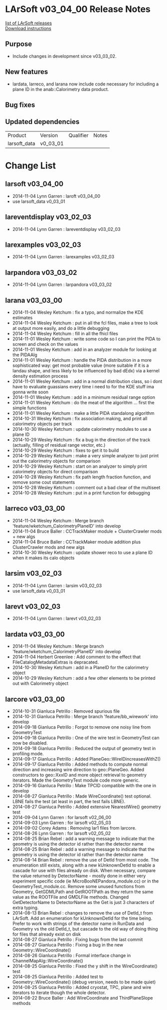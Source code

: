 # LArSoft v03_04_00 Release Notes



[list of LArSoft releases](LArSoft_release_list)  
[Download instructions](http://scisoft.fnal.gov/scisoft/projects/larsoft/v03_04_00/larsoft-v03_04_00.html)

## Purpose

-   Include changes in development since v03_03_02.

## New features

-   lardata, larreco, and larana now include code necessary for including a plane ID in the anab::Calorimetry data product.

## Bug fixes

## Updated dependencies

|              |          |           |       |
|--------------|----------|-----------|-------|
| Product      | Version  | Qualifier | Notes |
| larsoft_data | v0_03_01 |           |       |

# Change List

## larsoft v03_04_00

-   2014-11-04 Lynn Garren : laroft v03_04_00
-   use larsoft_data v0_03_01

## lareventdisplay v03_02_03

-   2014-11-04 Lynn Garren : lareventdisplay v03_02_03

## larexamples v03_02_03

-   2014-11-04 Lynn Garren : larexamples v03_02_03

## larpandora v03_03_02

-   2014-11-04 Lynn Garren : larpandora v03_03_02

## larana v03_03_00

-   2014-11-04 Wesley Ketchum : fix a typo, and normalize the KDE estimates
-   2014-11-04 Wesley Ketchum : put in all the fcl files, make a tree to look at output more easily, and do a little debugging
-   2014-11-04 Wesley Ketchum : fill in all the fhicl files
-   2014-11-01 Wesley Ketchum : write some code so I can print the PIDA to screen and check on the values
-   2014-11-01 Wesley Ketchum : add in an analyzer module for looking at the PIDAAlg
-   2014-11-01 Wesley Ketchum : handle the PIDA distribution in a more sophisticated way: get most probable value (more suitable if it is a landau shape, and less likely to be influenced by bad dEdx) via a kernel density estimation process
-   2014-11-01 Wesley Ketchum : add in a normal distribution class, so i dont have to evaluate guassians every time i need to for the KDE stuff ima gonna write soon
-   2014-11-01 Wesley Ketchum : add in a minimum residual range option
-   2014-11-01 Wesley Ketchum : do the meat of the algorithm … first the simple functions
-   2014-11-01 Wesley Ketchum : make a little PIDA standalong algorithm
-   2014-10-31 Wesley Ketchum : fix association making, and print all calorimetry objects per track
-   2014-10-30 Wesley Ketchum : update calorimetry modules to use a plane ID
-   2014-10-29 Wesley Ketchum : fix a bug in the direction of the track (actually, filling of residual range vector, etc.)
-   2014-10-29 Wesley Ketchum : fixes to get it to build
-   2014-10-29 Wesley Ketchum : make a very simple analyzer to just print out the calorimetry objects for comparison
-   2014-10-29 Wesley Ketchum : start on an analyzer to simply print calorimetry objects for direct comparison
-   2014-10-28 Wesley Ketchum : fix path length fraction function, and remove some cout statements
-   2014-10-28 Wesley Ketchum : comment out a bad clear of the multiseet
-   2014-10-28 Wesley Ketchum : put in a print function for debugging

## larreco v03_03_00

-   2014-11-04 Wesley Ketchum : Merge branch 'feature/wketchum_CalorimetryPlaneID' into develop
-   2014-11-04 Bruce Baller : CCTrackMaker module + ClusterCrawler mods + new algs
-   2014-11-04 Bruce Baller : CCTrackMaker module addition plus ClusterCrawler mods and new algs
-   2014-10-30 Wesley Ketchum : update shower reco to use a plane ID when it makes its calo objects

## larsim v03_02_03

-   2014-11-04 Lynn Garren : larsim v03_02_03
-   use larsoft_data v0_03_01

## larevt v03_02_03

-   2014-11-04 Lynn Garren : larevt v03_02_03

## lardata v03_03_00

-   2014-11-04 Wesley Ketchum : Merge branch 'feature/wketchum_CalorimetryPlaneID' into develop
-   2014-11-04 Herbert Greenlee : Add comment to the effect that FileCatalogMetadataExtras is depracated.
-   2014-10-30 Wesley Ketchum : add in a PlaneID for the calorimetry object
-   2014-10-29 Wesley Ketchum : add a few other elements to be printed out with Calorimetry object

## larcore v03_03_00

-   2014-10-31 Gianluca Petrillo : Removed spurious file
-   2014-10-31 Gianluca Petrillo : Merge branch 'feature/bb_wirework' into develop
-   2014-09-18 Gianluca Petrillo : Forgot to remove one noisy line from GeometryTest
-   2014-09-18 Gianluca Petrillo : One of the wire test in GeometryTest can now be disabled.
-   2014-09-18 Gianluca Petrillo : Reduced the output of geometry test in profiling mode.
-   2014-09-17 Gianluca Petrillo : Added PlaneGeo::WireIDincreasesWithZ()
-   2014-09-17 Gianluca Petrillo : Added methods to compute normal direction and increasing wire direction to geo::PlaneGeo. Added constructors to geo::XxxID and more object retrieval to geometry iterators. Made the GeometryTest module code more generic.
-   2014-09-16 Gianluca Petrillo : Make TPCID compatible with the one in develop
-   2014-08-27 Gianluca Petrillo : Made WireCoordinate() test optional. LBNE fails the test (at least in part, the test fails LBNE).
-   2014-08-27 Gianluca Petrillo : Added extensive NearestWire() geometry test
-   2014-09-04 Lynn Garren : for larsoft v02_06_00
-   2014-09-03 Lynn Garren : for larsoft v02_05_03
-   2014-09-02 Corey Adams : Removing lar1 files from larcore.
-   2014-08-26 Lynn Garren : for larsoft v02_05_02
-   2014-08-25 Brian Rebel : add a warning message to indicate that the geometry is using the detector id rather than the detector name
-   2014-08-25 Brian Rebel : add a warning message to indicate that the geometry is using the detector id rather than the detector name
-   2014-08-14 Brian Rebel : remove the use of DetId from most code. The enumeration still exists, along with a new kUnknownDetId to enable a cascade for use with files already on disk. When necessary, compare the value returned by DetectorName - mostly done in either very experiment specific code (ie MicroBooNEPandora_module.cc) or in the GeometryTest_module.cc. Remove some unused functions from Geometry, GetGDMLPath and GetROOTPath as they return the same value as the ROOTFile and GMDLFile methods. Changed GetDetectorName to DetectorName as the Get is just 3 characters of extra typing.
-   2014-08-13 Brian Rebel : changes to remove the use of DetId_t from LArSoft. Add an enumeration for kUnknownDetId for the time being. Prefer to work with strings of the detector name in RunData and Geometry vs the old DetId_t, but cascade to the old way of doing thing for files that already exist on disk
-   2014-08-27 Gianluca Petrillo : Fixing bugs from the last commit
-   2014-08-27 Gianluca Petrillo : Fixing a bug in the new Geometry::WireCoordinate()
-   2014-08-26 Gianluca Petrillo : Formal interface change in ChannelMapAlg::WireCoordinate()
-   2014-08-25 Gianluca Petrillo : Fixed the y shift in the WireCoordinate() test
-   2014-08-25 Gianluca Petrillo : Added test to Geometry::WireCoordinate() (debug version, needs to be made quiet)
-   2014-08-25 Gianluca Petrillo : Added cryostat, TPC, plane and wire iterators to iterate though the whole detector.
-   2014-08-22 Bruce Baller : Add WireCoordinate and ThirdPlaneSlope methods
